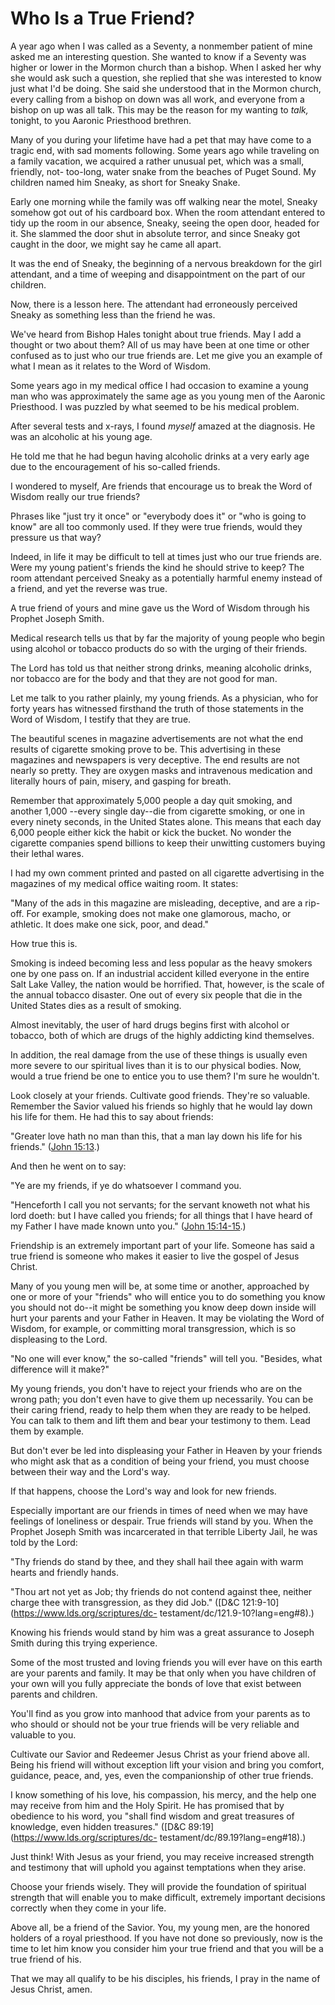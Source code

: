 # Who Is a True Friend?

A year ago when I was called as a Seventy, a nonmember patient of mine asked
me an interesting question. She wanted to know if a Seventy was higher or
lower in the Mormon church than a bishop. When I asked her why she would ask
such a question, she replied that she was interested to know just what I'd be
doing. She said she understood that in the Mormon church, every calling from a
bishop on down was all work, and everyone from a bishop on up was all talk.
This may be the reason for my wanting to _talk,_ tonight, to you Aaronic
Priesthood brethren.

Many of you during your lifetime have had a pet that may have come to a tragic
end, with sad moments following. Some years ago while traveling on a family
vacation, we acquired a rather unusual pet, which was a small, friendly, not-
too-long, water snake from the beaches of Puget Sound. My children named him
Sneaky, as short for Sneaky Snake.

Early one morning while the family was off walking near the motel, Sneaky
somehow got out of his cardboard box. When the room attendant entered to tidy
up the room in our absence, Sneaky, seeing the open door, headed for it. She
slammed the door shut in absolute terror, and since Sneaky got caught in the
door, we might say he came all apart.

It was the end of Sneaky, the beginning of a nervous breakdown for the girl
attendant, and a time of weeping and disappointment on the part of our
children.

Now, there is a lesson here. The attendant had erroneously perceived Sneaky as
something less than the friend he was.

We've heard from Bishop Hales tonight about true friends. May I add a thought
or two about them? All of us may have been at one time or other confused as to
just who our true friends are. Let me give you an example of what I mean as it
relates to the Word of Wisdom.

Some years ago in my medical office I had occasion to examine a young man who
was approximately the same age as you young men of the Aaronic Priesthood. I
was puzzled by what seemed to be his medical problem.

After several tests and x-rays, I found _myself_ amazed at the diagnosis. He
was an alcoholic at his young age.

He told me that he had begun having alcoholic drinks at a very early age due
to the encouragement of his so-called friends.

I wondered to myself, Are friends that encourage us to break the Word of
Wisdom really our true friends?

Phrases like "just try it once" or "everybody does it" or "who is going to
know" are all too commonly used. If they were true friends, would they
pressure us that way?

Indeed, in life it may be difficult to tell at times just who our true friends
are. Were my young patient's friends the kind he should strive to keep? The
room attendant perceived Sneaky as a potentially harmful enemy instead of a
friend, and yet the reverse was true.

A true friend of yours and mine gave us the Word of Wisdom through his Prophet
Joseph Smith.

Medical research tells us that by far the majority of young people who begin
using alcohol or tobacco products do so with the urging of their friends.

The Lord has told us that neither strong drinks, meaning alcoholic drinks, nor
tobacco are for the body and that they are not good for man.

Let me talk to you rather plainly, my young friends. As a physician, who for
forty years has witnessed firsthand the truth of those statements in the Word
of Wisdom, I testify that they are true.

The beautiful scenes in magazine advertisements are not what the end results
of cigarette smoking prove to be. This advertising in these magazines and
newspapers is very deceptive. The end results are not nearly so pretty. They
are oxygen masks and intravenous medication and literally hours of pain,
misery, and gasping for breath.

Remember that approximately 5,000 people a day quit smoking, and another 1,000
--every single day--die from cigarette smoking, or one in every ninety
seconds, in the United States alone. This means that each day 6,000 people
either kick the habit or kick the bucket. No wonder the cigarette companies
spend billions to keep their unwitting customers buying their lethal wares.

I had my own comment printed and pasted on all cigarette advertising in the
magazines of my medical office waiting room. It states:

"Many of the ads in this magazine are misleading, deceptive, and are a rip-
off. For example, smoking does not make one glamorous, macho, or athletic. It
does make one sick, poor, and dead."

How true this is.

Smoking is indeed becoming less and less popular as the heavy smokers one by
one pass on. If an industrial accident killed everyone in the entire Salt Lake
Valley, the nation would be horrified. That, however, is the scale of the
annual tobacco disaster. One out of every six people that die in the United
States dies as a result of smoking.

Almost inevitably, the user of hard drugs begins first with alcohol or
tobacco, both of which are drugs of the highly addicting kind themselves.

In addition, the real damage from the use of these things is usually even more
severe to our spiritual lives than it is to our physical bodies. Now, would a
true friend be one to entice you to use them? I'm sure he wouldn't.

Look closely at your friends. Cultivate good friends. They're so valuable.
Remember the Savior valued his friends so highly that he would lay down his
life for them. He had this to say about friends:

"Greater love hath no man than this, that a man lay down his life for his
friends." ([John
15:13](https://www.lds.org/scriptures/nt/john/15.13?lang=eng#12).)

And then he went on to say:

"Ye are my friends, if ye do whatsoever I command you.

"Henceforth I call you not servants; for the servant knoweth not what his lord
doeth: but I have called you friends; for all things that I have heard of my
Father I have made known unto you." ([John
15:14-15](https://www.lds.org/scriptures/nt/john/15.14-15?lang=eng#13).)

Friendship is an extremely important part of your life. Someone has said a
true friend is someone who makes it easier to live the gospel of Jesus Christ.

Many of you young men will be, at some time or another, approached by one or
more of your "friends" who will entice you to do something you know you should
not do--it might be something you know deep down inside will hurt your parents
and your Father in Heaven. It may be violating the Word of Wisdom, for
example, or committing moral transgression, which is so displeasing to the
Lord.

"No one will ever know," the so-called "friends" will tell you. "Besides, what
difference will it make?"

My young friends, you don't have to reject your friends who are on the wrong
path; you don't even have to give them up necessarily. You can be their caring
friend, ready to help them when they are ready to be helped. You can talk to
them and lift them and bear your testimony to them. Lead them by example.

But don't ever be led into displeasing your Father in Heaven by your friends
who might ask that as a condition of being your friend, you must choose
between their way and the Lord's way.

If that happens, choose the Lord's way and look for new friends.

Especially important are our friends in times of need when we may have
feelings of loneliness or despair. True friends will stand by you. When the
Prophet Joseph Smith was incarcerated in that terrible Liberty Jail, he was
told by the Lord:

"Thy friends do stand by thee, and they shall hail thee again with warm hearts
and friendly hands.

"Thou art not yet as Job; thy friends do not contend against thee, neither
charge thee with transgression, as they did Job." ([D&amp;C
121:9-10](https://www.lds.org/scriptures/dc-
testament/dc/121.9-10?lang=eng#8).)

Knowing his friends would stand by him was a great assurance to Joseph Smith
during this trying experience.

Some of the most trusted and loving friends you will ever have on this earth
are your parents and family. It may be that only when you have children of
your own will you fully appreciate the bonds of love that exist between
parents and children.

You'll find as you grow into manhood that advice from your parents as to who
should or should not be your true friends will be very reliable and valuable
to you.

Cultivate our Savior and Redeemer Jesus Christ as your friend above all. Being
his friend will without exception lift your vision and bring you comfort,
guidance, peace, and, yes, even the companionship of other true friends.

I know something of his love, his compassion, his mercy, and the help one may
receive from him and the Holy Spirit. He has promised that by obedience to his
word, you "shall find wisdom and great treasures of knowledge, even hidden
treasures." ([D&amp;C 89:19](https://www.lds.org/scriptures/dc-
testament/dc/89.19?lang=eng#18).)

Just think! With Jesus as your friend, you may receive increased strength and
testimony that will uphold you against temptations when they arise.

Choose your friends wisely. They will provide the foundation of spiritual
strength that will enable you to make difficult, extremely important decisions
correctly when they come in your life.

Above all, be a friend of the Savior. You, my young men, are the honored
holders of a royal priesthood. If you have not done so previously, now is the
time to let him know you consider him your true friend and that you will be a
true friend of his.

That we may all qualify to be his disciples, his friends, I pray in the name
of Jesus Christ, amen.

